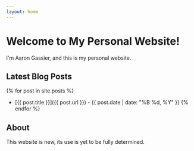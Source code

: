 ```yaml
---
layout: home
---
```


# Welcome to My Personal Website!

I'm Aaron Gassier, and this is my personal website.

## Latest Blog Posts

{% for post in site.posts %}
- [{{ post.title }}]({{ post.url }}) - {{ post.date | date: "%B %d, %Y" }}
{% endfor %}

## About

This website is new, its use is yet to be fully determined.